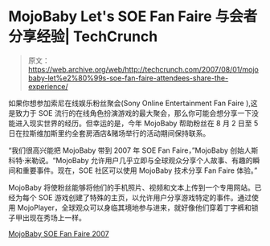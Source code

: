 # MojoBaby Let's SOE Fan Faire 与会者分享经验| TechCrunch

> 原文：<https://web.archive.org/web/http://techcrunch.com/2007/08/01/mojobaby-let%e2%80%99s-soe-fan-faire-attendees-share-the-experience/>

如果你想参加索尼在线娱乐粉丝聚会(Sony Online Entertainment Fan Faire ),这是致力于 SOE 流行的在线角色扮演游戏的最大聚会，那么你可能会想分享一下没能进入现实世界的经历。但幸运的是，今年 MojoBaby 帮助粉丝在 8 月 2 日至 5 日在拉斯维加斯里约全套房酒店&赌场举行的活动期间保持联系。

“我们很高兴能把 MojoBaby 带到 2007 年 SOE Fan Faire，”MojoBaby 创始人斯科特·米勒说。“MojoBaby 允许用户几乎立即与全球观众分享个人故事、有趣的瞬间和重要事件。现在，SOE 社区可以使用 MojoBaby 技术分享 Fan Faire 体验。”

MojoBaby 将使粉丝能够将他们的手机照片、视频和文本上传到一个专用网站。已经为每个 SOE 游戏创建了特殊的主页，以允许用户分享游戏特定的事件。通过使用 MojoPlayer，全球观众可以身临其境地参与进来，就好像他们穿着丁字裤和锁子甲出现在秀场上一样。

[MojoBaby SOE Fan Faire 2007](https://web.archive.org/web/20151002011609/http://www.mojobaby.com/soefanfaire)